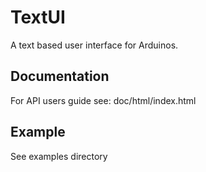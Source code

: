 # TextUI

A text based user interface for Arduinos.

## Documentation

For API users guide see: doc/html/index.html

## Example

See examples directory
